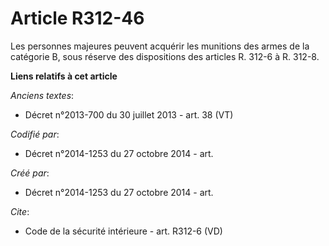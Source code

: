 # Article R312-46

Les personnes majeures peuvent acquérir les munitions des armes de la catégorie B, sous réserve des dispositions des articles
R. 312-6 à R. 312-8.

**Liens relatifs à cet article**

_Anciens textes_:

  - Décret n°2013-700 du 30 juillet 2013 - art. 38 (VT)

_Codifié par_:

  - Décret n°2014-1253 du 27 octobre 2014 - art.

_Créé par_:

  - Décret n°2014-1253 du 27 octobre 2014 - art.

_Cite_:

  - Code de la sécurité intérieure - art. R312-6 (VD)
